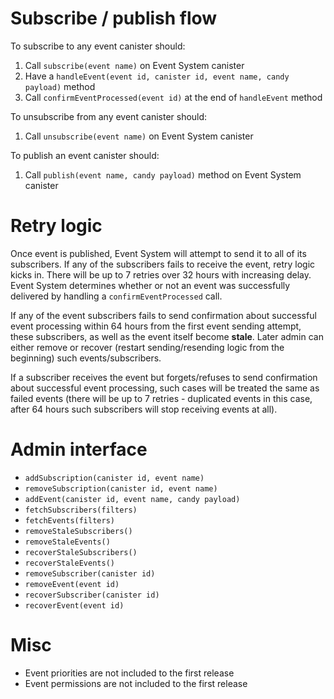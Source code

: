 # Subscribe / publish flow

To subscribe to any event canister should:

1) Call `subscribe(event name)` on Event System canister
2) Have a `handleEvent(event id, canister id, event name, candy payload)` method
3) Call `confirmEventProcessed(event id)` at the end of `handleEvent` method

To unsubscribe from any event canister should:

1) Call `unsubscribe(event name)` on Event System canister

To publish an event canister should:

1) Call `publish(event name, candy payload)` method on Event System canister

# Retry logic

Once event is published, Event System will attempt to send it to all of its subscribers. If any of the subscribers fails to receive the event,
retry logic kicks in. There will be up to 7 retries over 32 hours with increasing delay. Event System determines whether or not an event was
successfully delivered by handling a `confirmEventProcessed` call.

If any of the event subscribers fails to send confirmation about successful event processing within 64 hours from the first event sending attempt,
these subscribers, as well as the event itself become **stale**. Later admin can either remove or recover (restart sending/resending logic from the
beginning) such events/subscribers.

If a subscriber receives the event but forgets/refuses to send confirmation about successful event processing, such cases will be treated the same as
failed events (there will be up to 7 retries - duplicated events in this case, after 64 hours such subscribers will stop receiving events at all).

# Admin interface

- `addSubscription(canister id, event name)`
- `removeSubscription(canister id, event name)`
- `addEvent(canister id, event name, candy payload)`
- `fetchSubscribers(filters)`
- `fetchEvents(filters)`
- `removeStaleSubscribers()`
- `removeStaleEvents()`
- `recoverStaleSubscribers()`
- `recoverStaleEvents()`
- `removeSubscriber(canister id)`
- `removeEvent(event id)`
- `recoverSubscriber(canister id)`
- `recoverEvent(event id)`

# Misc

- Event priorities are not included to the first release
- Event permissions are not included to the first release
